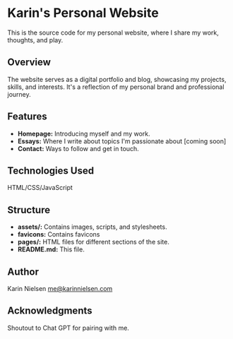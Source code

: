 # Karin's Personal Website

This is the source code for my personal website, where I share my work, thoughts, and play.

## Overview
The website serves as a digital portfolio and blog, showcasing my projects, skills, and interests. It's a reflection of my personal brand and professional journey.

## Features
* **Homepage:** Introducing myself and my work.
* **Essays:** Where I write about topics I'm passionate about [coming soon]
* **Contact:** Ways to follow and get in touch.

## Technologies Used
HTML/CSS/JavaScript

## Structure
* **assets/:** Contains images, scripts, and stylesheets.
* **favicons:** Contains favicons
* **pages/:** HTML files for different sections of the site.
* **README.md:** This file.

## Author
Karin Nielsen
me@karinnielsen.com

## Acknowledgments
Shoutout to Chat GPT for pairing with me.